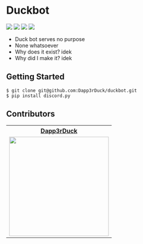 # Duckbot
![](https://img.shields.io/badge/build-passing-green/?style=flat-square)
![](https://img.shields.io/github/repo-size/Dapp3rDuck/duckbot?style=flat-square)
![](https://img.shields.io/github/issues/Dapp3rDuck/duckbot?style=flat-square)
![](https://img.shields.io/github/v/release/Dapp3rDuck/duckbot?include_prereleases&style=flat-square)<br/>

* Duck bot serves no purpose
* None whatsoever
* Why does it exist? idek
* Why did I make it? idek

## Getting Started

```
$ git clone git@github.com:Dapp3rDuck/duckbot.git
$ pip install discord.py
```
## Contributors
<table>
  <tr>
    <th><a href="https://github.com/Dapp3rDuck" target="_blank"><b>Dapp3rDuck</b></a></th>
  </tr>
  <tr>
    <td><img width="267" src="https://avatars1.githubusercontent.com/u/55905788?s=400&v=4"></td>
  </tr>
</table>

